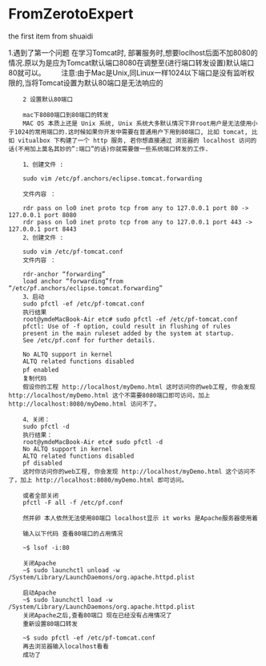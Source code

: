 # FromZerotoExpert
the first item from shuaidi

1.遇到了第一个问题
        在学习Tomcat时, 部署服务时,想要loclhost后面不加8080的情况.原以为是应为Tomcat默认端口8080在调整至(进行端口转发设置)默认端口80就可以。
        　　注意:由于Mac是Unix,同Linux一样1024以下端口是没有监听权限的,当将Tomcat设置为默认80端口是无法响应的

        2 设置默认80端口

        mac下8080端口到80端口的转发
        MAC OS 本质上还是 Unix 系统, Unix 系统大多默认情况下非root用户是无法使用小于1024的常用端口的.这时候如果你开发中需要在普通用户下用到80端口, 比如 tomcat, 比如 vitualbox 下构建了一个 http 服务, 若你想直接通过 浏览器的 localhost 访问的话(不用加上莫名其妙的”:端口”的话)你就需要做一些系统端口转发的工作.

        1、创建文件 :

        sudo vim /etc/pf.anchors/eclipse.tomcat.forwarding

        文件内容 ：

        rdr pass on lo0 inet proto tcp from any to 127.0.0.1 port 80 -> 127.0.0.1 port 8080
        rdr pass on lo0 inet proto tcp from any to 127.0.0.1 port 443 -> 127.0.0.1 port 8443
        2、创建文件 :

        sudo vim /etc/pf-tomcat.conf
        文件内容 ：

        rdr-anchor “forwarding”
        load anchor “forwarding”from “/etc/pf.anchors/eclipse.tomcat.forwarding”
        3、启动
        sudo pfctl -ef /etc/pf-tomcat.conf
        执行结果
        root@ymdeMacBook-Air etc# sudo pfctl -ef /etc/pf-tomcat.conf
        pfctl: Use of -f option, could result in flushing of rules
        present in the main ruleset added by the system at startup.
        See /etc/pf.conf for further details.

        No ALTQ support in kernel
        ALTQ related functions disabled
        pf enabled　
        复制代码
        假设你的工程 http://localhost/myDemo.html 这时访问你的web工程, 你会发现 http://localhost/myDemo.html 这个不需要8080端口即可访问，加上 http://localhost:8080/myDemo.html 访问不了。

        4、关闭：
        sudo pfctl -d
        执行结果：
        root@ymdeMacBook-Air etc# sudo pfctl -d
        No ALTQ support in kernel
        ALTQ related functions disabled
        pf disabled
        这时你访问你的web工程, 你会发现 http://localhost/myDemo.html 这个访问不了，加上 http://localhost:8080/myDemo.html 即可访问。

        或者全部关闭
        pfctl -F all -f /etc/pf.conf

        然并卵 本人依然无法使用80端口 localhost显示 it works 是Apache服务器使用着

        输入以下代码 查看80端口的占用情况

        ~$ lsof -i:80

        关闭Apache
        ~$ sudo launchctl unload -w /System/Library/LaunchDaemons/org.apache.httpd.plist

        启动Apache
        ~$ sudo launchctl load -w /System/Library/LaunchDaemons/org.apache.httpd.plist
        关闭Apache之后,查看80端口 现在已经没有占用情况了
        重新设置80端口转发

        ~$ sudo pfctl -ef /etc/pf-tomcat.conf
        再去浏览器输入localhost看看
        成功了
